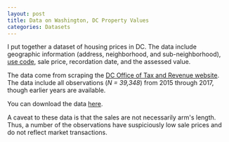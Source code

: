 ```yaml
---
layout: post
title: Data on Washington, DC Property Values
categories: Datasets
---
```


I put together a dataset of housing prices in DC. The data include geographic information (address, neighborhood, and sub-neighborhood), [use code](https://otr.cfo.dc.gov/sites/default/files/dc/sites/otr/publication/attachments/Use%20codes.pdf), sale price, recordation date, and the assessed value.

The data come from scraping the [DC Office of Tax and Revenue website](https://www.taxpayerservicecenter.com/RP_Search.jsp?search_type=Assessment). The data include all observations (*N = 39,348*) from 2015 through 2017, though earlier years are available.

You can download the data [here](https://raw.githubusercontent.com/williamsca/williamsca.github.io/master/data/DCPropertyAssessments.zip).

A caveat to these data is that the sales are not necessarily arm's length. Thus, a number of the observations have suspiciously low sale prices and do not reflect market transactions.

